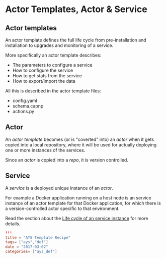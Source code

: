 # Actor Templates, Actor & Service

## Actor templates

An actor template defines the full life cycle from pre-installation and installation to upgrades and monitoring of a service.

  More specifically an actor template describes:

- The parameters to configure a service
- How to configure the service
- How to get stats from the service
- How to export/import the data

All this is described in the actor template files:

- config.yaml
- schema.capnp
- actions.py

## Actor

An _actor template_ becomes (or is "coverted" into) an _actor_ when it gets copied into a local repository, where it will be used for actually deploying one or more instances of the services.

Since an _actor_ is copied into a *repo*, it is version controlled.

## Service

A _service_ is a deployed unique instance of an _actor_.

For example a Docker application running on a host node is an service instance of an actor template for that Docker application, for which there is a version-controlled actor specific to that environment.

Read the section about the [Life cycle of an service instance](../../Service-Lifecycle.md) for more details.


```toml
!!!
title = "AYS Template Recipe"
tags= ["ays","def"]
date = "2017-03-02"
categories= ["ays_def"]
```
